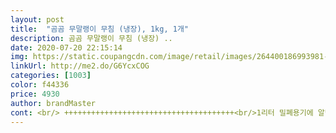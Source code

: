 ```yaml
---
layout: post 
title:  "곰곰 무말랭이 무침 (냉장), 1kg, 1개" 
description: 곰곰 무말랭이 무침 (냉장) ..
date: 2020-07-20 22:15:14 
img: https://static.coupangcdn.com/image/retail/images/264400186993981-9d7eda94-0287-479a-a330-2d7b4e1840da.jpg 
linkUrl: http://me2.do/G6YcxCOG 
categories: [1003] 
color: f44336 
price: 4930 
author: brandMaster 
cont: <br/> ++++++++++++++++++++++++++++++++++++++<br/>1리터 밀폐용기에 알맞게 들어가는 양이네요<br/>√ 고춧가루 (중국산)<br/>√ 기타과당, 효소처리스테비아, L<br/> -글루탐산 나트륨 / 향미증진제,(파라옥시안식향산 에틸 /보존료)<br/>√ 내용량 / 1kg<br/>√ 냉동다짐마늘<br/>√ 대두, 밀 함유<br/>√ 멸치액젖 , 정제소금 호주산 92%, 국산 8%)<br/>√ 무말랭이 60% (중국산)<br/>√ 물엿, 설탕, 혼합양념 (중국산 고춧가루, 정제소금, 마늘, 텍스트린, 양파, 설탕)<br/>√ 식품유형 / 절임식품<br/>√ 알파전분, L<br/> -글루탐산나트륨 (향미증진제)<br/>√ 절림 고춧잎 (중국산 / 고춧잎, 정제소금)<br/>√ 제품명 / 곰곰 무말랭이 무침<br/>√ 참깨, 조미고추분말, 소브산칼슘 (보존료)<br/> 
---
```

 